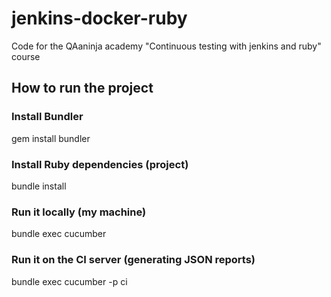 # jenkins-docker-ruby
Code for the QAaninja academy "Continuous testing with jenkins and ruby" course

## How to run the project

### Install Bundler

gem install bundler

### Install Ruby dependencies (project)

bundle install

### Run it locally (my machine)

bundle exec cucumber

### Run it on the CI server (generating JSON reports)

bundle exec cucumber -p ci
